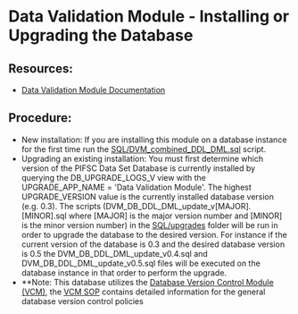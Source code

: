 # Data Validation Module - Installing or Upgrading the Database
## Resources:
- [Data Validation Module Documentation](./Data%20Validation%20Module%20Documentation.MD)

## Procedure:
- New installation: If you are installing this module on a database instance for the first time run the [SQL/DVM_combined_DDL_DML.sql](../SQL/DVM_combined_DDL_DML.sql) script.
- Upgrading an existing installation: You must first determine which version of the PIFSC Data Set Database is currently installed by querying the DB_UPGRADE_LOGS_V view with the UPGRADE_APP_NAME = 'Data Validation Module'.  The highest UPGRADE_VERSION value is the currently installed database version (e.g. 0.3).  The scripts (DVM_DB_DDL_DML_update_v[MAJOR].[MINOR].sql where [MAJOR] is the major version number and [MINOR] is the minor version number) in the [SQL/upgrades](../SQL/upgrades) folder will be run in order to upgrade the database to the desired version.  For instance if the current version of the database is 0.3 and the desired database version is 0.5 the DVM_DB_DDL_DML_update_v0.4.sql and DVM_DB_DDL_DML_update_v0.5.sql files will be executed on the database instance in that order to perform the upgrade.  
- **Note: This database utilizes the [Database Version Control Module (VCM)](https://gitlab.pifsc.gov/centralized-data-tools/database-version-control-module), the [VCM SOP](https://gitlab.pifsc.gov/centralized-data-tools/database-version-control-module/-/blob/master/docs/DB%20Version%20Control%20Module%20SOP.MD) contains detailed information for the general database version control policies
